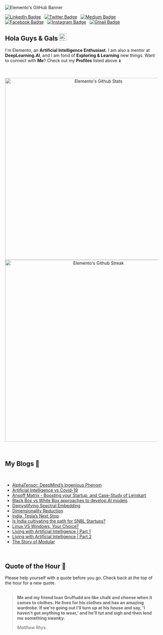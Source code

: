 ![Elemento's GitHub Banner](https://github.com/Elemento24/Elemento24/assets/58396433/a3c83fda-873b-4c31-ac8f-6f45be92b28b)

<!-- ![Visits](https://visitor-badge.laobi.icu/badge?page_id=elemento24.elemento24) -->
[![LinkedIn Badge](https://img.shields.io/badge/LinkedIn-informational?style=for-the-badge&logo=linkedin&logoColor=white&color=379172)](https://www.linkedin.com/in/vishesh-mittal-9551a4199/)
&nbsp;
[![Twitter Badge](https://img.shields.io/badge/Twitter-informational?style=for-the-badge&logo=twitter&logoColor=white&color=379172)](https://twitter.com/elemento24_)
&nbsp;
[![Medium Badge](https://img.shields.io/badge/Medium-informational?style=for-the-badge&logo=medium&logoColor=white&color=379172)](https://medium.com/@elemento)
&nbsp;
[![Facebook Badge](https://img.shields.io/badge/Facebook-informational?style=for-the-badge&logo=facebook&logoColor=white&color=379172)](https://www.facebook.com/elemento24)
&nbsp;
[![Instagram Badge](https://img.shields.io/badge/Instagram-informational?style=for-the-badge&logo=instagram&logoColor=white&color=379172)](https://www.instagram.com/elemento.24/)
&nbsp;
[![Gmail Badge](https://img.shields.io/badge/GMail-informational?style=for-the-badge&logo=gmail&logoColor=white&color=379172)](mailto:mittalvishesh021@gmail.com)

## Hola Guys & Gals <img src="https://github.com/Elemento24/Elemento24/assets/58396433/e8c8dba8-e708-42be-b3f1-98a3aca013f6" width="24px" alt="Hi">

I'm Elemento, an **Artificial Intelligence Enthusiast**. I am also a mentor at **DeepLearning.AI**, and I am fond of **Exploring & Learning** new things. Want to connect with <b>Me</b>? Check out my **Profiles** listed above ⏫
<br>
<br>

<div align="center">
  <p>&nbsp;
  <img align="center" src="https://github-readme-stats.vercel.app/api?username=Elemento24&show_icons=true&locale=en&theme=gotham&hide_border=true" alt="Elemento's Github Stats" width="600"/> 
  <img align="center" src="https://github-readme-streak-stats.herokuapp.com/?user=Elemento24&theme=gotham&hide_border=true" alt="Elemento's Github Streak" width="600"/>
  </p>
</div>
<br />

## My Blogs 📝
<br>

- [AlphaTensor: DeepMind’s Ingenious Phenom](https://medium.com/p/2528f990bc65)
- [Artificial Intelligence vs Covid-19](https://elemento.medium.com/artificial-intelligence-vs-covid-19-faeacbc2f163)
- [Ansoff Matrix - Boosting your Startup, and Case-Study of Lenskart](https://medium.com/nybles/ansoff-matrix-boosting-your-startup-and-case-study-of-lenskart-131ae6db91d2)
- [Black Box vs White Box approaches to develop AI models](https://medium.com/mlearning-ai/black-box-vs-white-box-approaches-to-develop-ai-models-b07d781520b8)
- [Demystifying Spectral Embedding](https://elemento.medium.com/demystifying-spectral-embedding-b2368bba580)
- [Dimensionality Reduction](https://elemento.medium.com/dimensionality-reduction-c4727ad078e6)
- [India, Tesla’s Next Stop](https://medium.com/developer-student-clubs-iiit-allahabad/india-teslas-next-stop-90887a588fa5)
- [Is India cultivating the path for SNBL Startups?](https://elemento.medium.com/is-india-cultivating-the-path-for-snbl-startups-445deef19927)
- [Linux VS Windows, Your Choice?](https://medium.com/developer-student-clubs-iiit-allahabad/linux-vs-windows-your-choice-76fad3ad6ce6)
- [Living with Artificial Intelligence | Part 1](https://medium.com/mlearning-ai/living-with-artificial-intelligence-part-1-371182e9935d)
- [Living with Artificial Intelligence | Part 2](https://medium.com/mlearning-ai/living-with-artificial-intelligence-part-2-4ec1f601780f)
- [The Story of Modular](https://medium.com/@elemento/the-story-of-modular-2e3ef08fdc7)

<br>

## Quote of the Hour 📣
Please help yourself with a quote before you go. Check back at the top of the hour for a new quote.
<br>
<br>

> <b>Me and my friend Ioan Gruffudd are like chalk and cheese when it comes to clothes. He lives for his clothes and has an amazing wardrobe. If we're going out I'll turn up at his house and say, 'I haven't got anything to wear,' and he'll tut and sigh and then lend me something swanky.</b>
> <p><i>Matthew Rhys</i></p>

<br>
